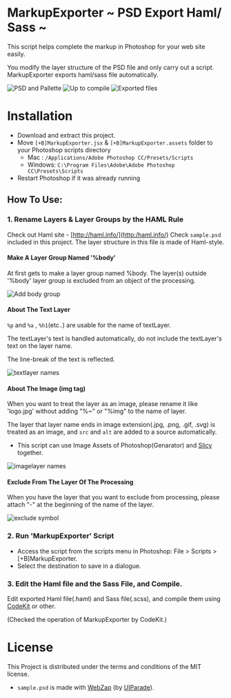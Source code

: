 MarkupExporter   ~ PSD Export Haml/ Sass ~
=====================

This script helps complete the markup in Photoshop for your web site easily.

You modify the layer structure of the PSD file and only carry out a script. MarkupExporter exports haml/sass file automatically.

![PSD and Pallette](https://dl.dropboxusercontent.com/u/15492792/github_resources/psd_and_palette.jpg)
![Up to compile](https://dl.dropboxusercontent.com/u/15492792/github_resources/psd_to_compile.png)
![Exported files](https://dl.dropboxusercontent.com/u/15492792/github_resources/exported_files.jpg)

# Installation

* Download and extract this project.
* Move `[+B]MarkupExporter.jsx` & `[+B]MarkupExporter.assets` folder  to your Photoshop scripts directory
	* Mac :		`/Applications/Adobe Photoshop CC/Presets/Scripts`
	* Windows:	`C:\Program Files\Adobe\Adobe Photoshop CC\Presets\Scripts`
* Restart Photoshop if it was already running

## How To Use:
### 1. Rename Layers & Layer Groups by the HAML Rule
Check out Haml site 
	-  [http://haml.info/](http:/haml.info/)
Check `sample.psd` included in this project. The layer structure in this file is made of Haml-style.

#### Make A Layer Group Named '%body'
At first gets to make a layer group named %body. The layer(s) outside '%body' layer group is excluded from an object of the processing.

![Add body group](https://dl.dropboxusercontent.com/u/15492792/github_resources/add_body.png)


#### About The Text Layer
`%p` and `%a` , `%h1`(etc..) are usable for the name of textLayer. 

The textLayer's text is handled automatically, do not include the textLayer's text on the layer name.

The line-break of the text is reflected.

![textlayer names](https://dl.dropboxusercontent.com/u/15492792/github_resources/textlayer.png)

#### About The Image (img tag)
When you want to treat the layer as an image, please rename it like 'logo.jpg' without adding "%~" or "%img" to the name of layer.

The layer that layer name ends in image extension(.jpg, .png, .gif, .svg) is treated as an image, and `src` and `alt` are added to a source automatically.
* This script can use Image Assets of Photoshop(Genarator) and [Slicy](http://macrabbit.com/slicy/) together.

![imagelayer names](https://dl.dropboxusercontent.com/u/15492792/github_resources/image_layer.png)

#### Exclude From The Layer Of The Processing
When you have the layer that you want to exclude from processing, please attach "-" at the beginning of the name of the layer.

![exclude symbol](https://dl.dropboxusercontent.com/u/15492792/github_resources/excludesymbol.png)

### 2. Run 'MarkupExporter' Script

* Access the script from the scripts menu in Photoshop: File > Scripts > [+B]MarkupExporter.
* Select the destination to save in a dialogue.


### 3. Edit the Haml file and the Sass File, and Compile.
Edit exported Haml file(.haml) and Sass file(.scss), and compile them using  [CodeKit](https://incident57.com/codekit/) or other.

(Checked the operation of MarkupExporter by CodeKit.)


# License

This Project is distributed under the terms and conditions of the MIT license.

* `sample.psd` is made with [WebZap](http://webzap.uiparade.com/) (by [UIParade](http://www.uiparade.com/)).

